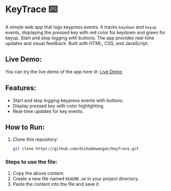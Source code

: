 # KeyTrace ⌨️
A simple web app that logs keypress events. It tracks `keydown` and `keyup` events, displaying the pressed key with red color for keydown and green for keyup. Start and stop logging with buttons. The app provides real-time updates and visual feedback. Built with HTML, CSS, and JavaScript.

## Live Demo:
You can try the live demo of the app here 🌐: [Live Demo](https://dishadewangan.github.io/KeyTrace/)

## Features:
- Start and stop logging keypress events with buttons.
- Display pressed key with color highlighting.
- Real-time updates for key events.

## How to Run:
1. Clone this repository:
   ```bash
   git clone https://github.com/dishadewangan/keyTrace.git

### Steps to use the file:
1. Copy the above content.
2. Create a new file named `README.md` in your project directory.
3. Paste the content into the file and save it.
